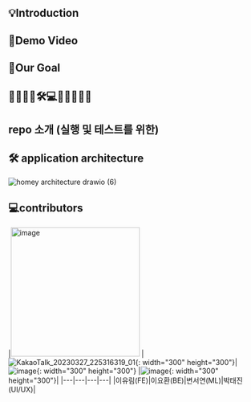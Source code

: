 ## 💡Introduction

## 🍯Demo Video

## 🎯Our Goal

## 🍯🐝🎯💡🛠💻📱👩🏻‍💻✨


## repo 소개 (실행 및 테스트를 위한)

## 🛠 application architecture
![homey architecture drawio (6)](https://user-images.githubusercontent.com/91039622/228959545-20f721b6-ea8a-405b-976c-40055b6e7dce.png)

## 💻contributors
|<img width="257" alt="image" src="https://user-images.githubusercontent.com/91039622/228966212-40232e25-3cc2-467d-be8d-acd7af38fd2d.png">
|![KakaoTalk_20230327_225316319_01](https://user-images.githubusercontent.com/91039622/228965473-304f7ed8-00eb-4e0f-804a-50667a7710bf.jpg){: width="300" height="300"}|![image](https://user-images.githubusercontent.com/91039622/228966165-ccef10c3-d29f-4189-9693-9681425cb6c8.png){: width="300" height="300"}
|![image](https://user-images.githubusercontent.com/91039622/228966072-9a8d2047-2fac-4a54-8c9c-c51d645e2745.png){: width="300" height="300"}|
|---|---|---|---|
|이유림(FE)|이요환(BE)|변서연(ML)|박태진(UI/UX)|




<!--

**Here are some ideas to get you started:**

🙋‍♀️ A short introduction - what is your organization all about?
🌈 Contribution guidelines - how can the community get involved?
👩‍💻 Useful resources - where can the community find your docs? Is there anything else the community should know?
🍿 Fun facts - what does your team eat for breakfast?
🧙 Remember, you can do mighty things with the power of [Markdown](https://docs.github.com/github/writing-on-github/getting-started-with-writing-and-formatting-on-github/basic-writing-and-formatting-syntax)
-->
